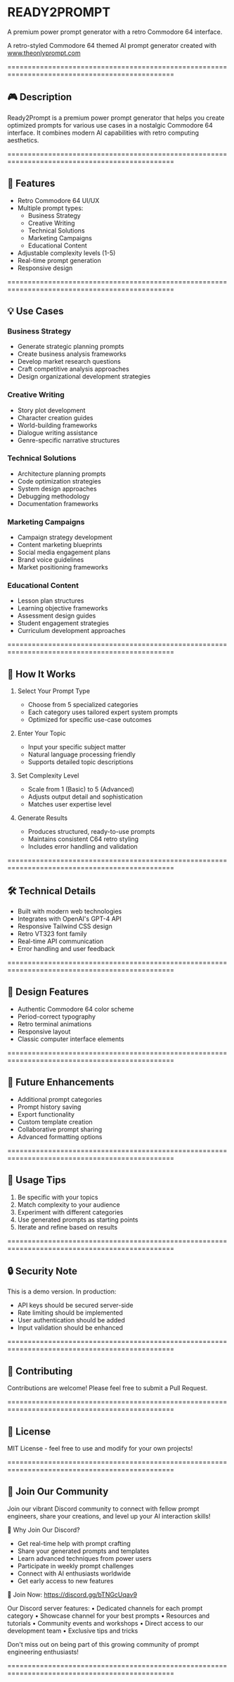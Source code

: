 # READY2PROMPT

A premium power prompt generator with a retro Commodore 64 interface.

A retro-styled Commodore 64 themed AI prompt generator created with www.theonlyprompt.com

===============================================================================================

## 🎮 Description

Ready2Prompt is a premium power prompt generator that helps you create optimized prompts for various use cases in a nostalgic Commodore 64 interface. It combines modern AI capabilities with retro computing aesthetics.

===============================================================================================

## 🚀 Features

- Retro Commodore 64 UI/UX
- Multiple prompt types:
  - Business Strategy
  - Creative Writing
  - Technical Solutions
  - Marketing Campaigns
  - Educational Content
- Adjustable complexity levels (1-5)
- Real-time prompt generation
- Responsive design

===============================================================================================

## 💡 Use Cases

### Business Strategy
- Generate strategic planning prompts
- Create business analysis frameworks
- Develop market research questions
- Craft competitive analysis approaches
- Design organizational development strategies

### Creative Writing
- Story plot development
- Character creation guides
- World-building frameworks
- Dialogue writing assistance
- Genre-specific narrative structures

### Technical Solutions
- Architecture planning prompts
- Code optimization strategies
- System design approaches
- Debugging methodology
- Documentation frameworks

### Marketing Campaigns
- Campaign strategy development
- Content marketing blueprints
- Social media engagement plans
- Brand voice guidelines
- Market positioning frameworks

### Educational Content
- Lesson plan structures
- Learning objective frameworks
- Assessment design guides
- Student engagement strategies
- Curriculum development approaches

===============================================================================================

## 🎯 How It Works

1. Select Your Prompt Type
   - Choose from 5 specialized categories
   - Each category uses tailored expert system prompts
   - Optimized for specific use-case outcomes

2. Enter Your Topic
   - Input your specific subject matter
   - Natural language processing friendly
   - Supports detailed topic descriptions

3. Set Complexity Level
   - Scale from 1 (Basic) to 5 (Advanced)
   - Adjusts output detail and sophistication
   - Matches user expertise level

4. Generate Results
   - Produces structured, ready-to-use prompts
   - Maintains consistent C64 retro styling
   - Includes error handling and validation

===============================================================================================

## 🛠 Technical Details

- Built with modern web technologies
- Integrates with OpenAI's GPT-4 API
- Responsive Tailwind CSS design
- Retro VT323 font family
- Real-time API communication
- Error handling and user feedback

===============================================================================================

## 🎨 Design Features

- Authentic Commodore 64 color scheme
- Period-correct typography
- Retro terminal animations
- Responsive layout
- Classic computer interface elements

===============================================================================================

## 🔮 Future Enhancements

- Additional prompt categories
- Prompt history saving
- Export functionality
- Custom template creation
- Collaborative prompt sharing
- Advanced formatting options

===============================================================================================

## 📝 Usage Tips

1. Be specific with your topics
2. Match complexity to your audience
3. Experiment with different categories
4. Use generated prompts as starting points
5. Iterate and refine based on results

===============================================================================================

## 🔒 Security Note

This is a demo version. In production:
- API keys should be secured server-side
- Rate limiting should be implemented
- User authentication should be added
- Input validation should be enhanced

===============================================================================================

## 🤝 Contributing

Contributions are welcome! Please feel free to submit a Pull Request.

===============================================================================================

## 📄 License

MIT License - feel free to use and modify for your own projects!

===============================================================================================

## 🤝 Join Our Community

Join our vibrant Discord community to connect with fellow prompt engineers, share your creations, and level up your AI interaction skills!

🌟 Why Join Our Discord?
- Get real-time help with prompt crafting
- Share your generated prompts and templates
- Learn advanced techniques from power users
- Participate in weekly prompt challenges
- Connect with AI enthusiasts worldwide
- Get early access to new features

🔗 Join Now: https://discord.gg/bTNGcUqav9

Our Discord server features:
• Dedicated channels for each prompt category
• Showcase channel for your best prompts
• Resources and tutorials
• Community events and workshops
• Direct access to our development team
• Exclusive tips and tricks

Don't miss out on being part of this growing community of prompt engineering enthusiasts!

===============================================================================================
